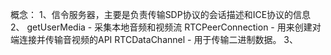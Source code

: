  概念：
 1、信令服务器，主要是负责传输SDP协议的会话描述和ICE协议的信息
 2、
 getUserMedia - 采集本地音频和视频流
RTCPeerConnection - 用来创建对端连接并传输音视频的API
RTCDataChannel - 用于传输二进制数据。
3、